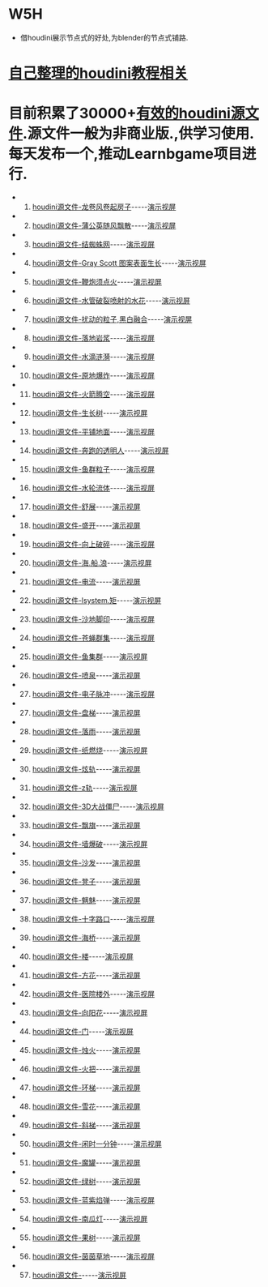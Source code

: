 # W5H
*	借houdini展示节点式的好处,为blender的节点式铺路.

# [自己整理的houdini教程相关](https://github.com/FofightFong/All_In_One)

#	目前积累了30000+[有效的houdini源文件](houdini_poqbdb_tree.md).源文件一般为非商业版.,供学习使用.每天发布一个,推动Learnbgame项目进行.

*	1.	[houdini源文件-龙卷风卷起房子](https://github.com/BlenderCN/blender-houdini-geo-io/blob/master/houdini_source/TornadoExport.hipnc)-----[演示视屏](https://www.bilibili.com/video/av68503497)

*	2.	[houdini源文件-蒲公英随风飘散](https://github.com/BlenderCN/blender-houdini-geo-io/blob/master/houdini_source/p_flower.hipnc)-----[演示视屏](https://www.bilibili.com/video/av68661259)

*	3.	[houdini源文件-结蜘蛛网](https://github.com/BlenderCN/blender-houdini-geo-io/blob/master/houdini_source/SpidersWeb.hipnc)-----[演示视屏](https://www.bilibili.com/video/av68775852)

*	4.	[houdini源文件-Gray Scott 图案表面生长](https://github.com/BlenderCN/blender-houdini-geo-io/blob/master/houdini_source/Gray_Scott_Pattern_On_Surface.hiplc)-----[演示视屏](https://www.bilibili.com/video/av68881585)

*	5.	[houdini源文件-鞭炮须点火](https://github.com/BlenderCN/blender-houdini-geo-io/blob/master/houdini_source/particle_lifespan.hipnc)-----[演示视屏](https://www.bilibili.com/video/av68977896)

*	6.	[houdini源文件-水管破裂喷射的水花](https://github.com/BlenderCN/blender-houdini-geo-io/blob/master/houdini_source/pipeline_water.hip)-----[演示视屏](https://www.bilibili.com/video/av69072863)

*	7.	[houdini源文件-扰动的粒子,黑白融合](https://github.com/BlenderCN/blender-houdini-geo-io/blob/master/houdini_source/tylorFluid.hipnc)-----[演示视屏](https://www.bilibili.com/video/av69179840)

*	8.	[houdini源文件-落地岩浆](https://github.com/BlenderCN/blender-houdini-geo-io/blob/master/houdini_source/lava_emitter.hip)-----[演示视屏](https://www.bilibili.com/video/av69294995)

*	9.	[houdini源文件-水滴涟漪](https://github.com/BlenderCN/blender-houdini-geo-io/blob/master/houdini_source/conservation_attribute_finish.hip)-----[演示视屏](https://www.bilibili.com/video/av69422412)

*	10.	[houdini源文件-原地爆炸](https://github.com/BlenderCN/blender-houdini-geo-io/blob/master/houdini_source/Destruction_simulation.hip)-----[演示视屏](https://www.bilibili.com/video/av69532973)

*	11.	[houdini源文件-火箭腾空](https://github.com/BlenderCN/blender-houdini-geo-io/blob/master/houdini_source/rocket_launching.hip)-----[演示视屏](https://www.bilibili.com/video/av69690463)

*	12.	[houdini源文件-生长树](https://github.com/BlenderCN/blender-houdini-geo-io/blob/master/houdini_source/tree_Oct.hip)-----[演示视屏](https://www.bilibili.com/video/av69780842)

*	13.	[houdini源文件-平铺地面](https://github.com/BlenderCN/blender-houdini-geo-io/blob/master/houdini_source/simple_flip.hipnc)-----[演示视屏](https://www.bilibili.com/video/av69968897)

*	14.	[houdini源文件-奔跑的透明人](https://github.com/BlenderCN/blender-houdini-geo-io/blob/master/houdini_source/trailmaker.hiplc)-----[演示视屏](https://www.bilibili.com/video/av70101897)

*	15.	[houdini源文件-鱼群粒子](https://github.com/BlenderCN/blender-houdini-geo-io/blob/master/houdini_source/n_body_collide.hipnc)-----[演示视屏](https://www.bilibili.com/video/av70206693)

*	16.	[houdini源文件-水轮流体](https://github.com/BlenderCN/blender-houdini-geo-io/blob/master/houdini_source/mill_init.hipnc)-----[演示视屏](https://www.bilibili.com/video/av70377867)

*	17.	[houdini源文件-舒展](https://github.com/BlenderCN/blender-houdini-geo-io/blob/master/houdini_source/niepan_feixiang.hip)-----[演示视屏](https://www.bilibili.com/video/av70508830)

*	18.	[houdini源文件-盛开](https://github.com/BlenderCN/blender-houdini-geo-io/blob/master/houdini_source/day1-pa_p4_v01.hipnc)-----[演示视屏](https://www.bilibili.com/video/av70630216)

*	19.	[houdini源文件-向上破碎](https://github.com/BlenderCN/blender-houdini-geo-io/blob/master/houdini_source/green_tube_dynamic_chunks.hipnc)-----[演示视屏](https://www.bilibili.com/video/av70707856)

*	20.	[houdini源文件-海.船.浪](https://github.com/BlenderCN/blender-houdini-geo-io/blob/master/houdini_source/Barco.hipnc)-----[演示视屏](https://www.bilibili.com/video/av70802984/)

*	21.	[houdini源文件-电流](https://github.com/BlenderCN/blender-houdini-geo-io/blob/master/houdini_source/Lightning_Example_Scene_NC.hipnc)-----[演示视屏](https://www.bilibili.com/video/av70914232)

*	22.	[houdini源文件-lsystem.矩](https://github.com/BlenderCN/blender-houdini-geo-io/blob/master/houdini_source/subdivideTriPattern.hiplc)-----[演示视屏](https://www.bilibili.com/video/av71031966/)

*	23.	[houdini源文件-沙地脚印](https://github.com/BlenderCN/blender-houdini-geo-io/blob/master/houdini_source/sand_scene.hip)-----[演示视屏](https://www.bilibili.com/video/av71152953)

*	24.	[houdini源文件-苍蝇群集](https://github.com/BlenderCN/blender-houdini-geo-io/blob/master/houdini_source/flyswarm.hip)-----[演示视屏](https://www.bilibili.com/video/av71269281)

*	25.	[houdini源文件-鱼集群](https://github.com/BlenderCN/blender-houdini-geo-io/blob/master/houdini_source/fish_crowd.hipnc)-----[演示视屏](https://www.bilibili.com/video/av71347253)

*	26.	[houdini源文件-喷泉](https://github.com/BlenderCN/blender-houdini-geo-io/blob/master/houdini_source/flipfountain.hip)-----[演示视屏](https://www.bilibili.com/video/av71464470)

*	27.	[houdini源文件-电子脉冲](https://github.com/BlenderCN/blender-houdini-geo-io/blob/master/houdini_source/electricgun.hip)-----[演示视屏](https://www.bilibili.com/video/av71552790)

*	27.	[houdini源文件-盘梯](https://github.com/BlenderCN/blender-houdini-geo-io/blob/master/houdini_source/spiral_stairs.hip)-----[演示视屏](https://www.bilibili.com/video/av71689636)

*	28.	[houdini源文件-落雨](https://github.com/BlenderCN/blender-houdini-geo-io/blob/master/houdini_source/drop_rain.hip)-----[演示视屏](https://www.bilibili.com/video/av71809516)

*	29.	[houdini源文件-纸燃烧](https://github.com/Learnbgame/LearnbgameWWW/blob/master/BurningPaper_.zip)-----[演示视屏](https://www.bilibili.com/video/av71938674)

*	30.	[houdini源文件-炫轨](https://github.com/BlenderCN/blender-houdini-geo-io/blob/master/houdini_source/Chen-Lee.hip)-----[演示视屏](https://www.bilibili.com/video/av73002314)

*	31.	[houdini源文件-z轨](https://github.com/BlenderCN/blender-houdini-geo-io/blob/master/Spring.hip)-----[演示视屏](https://www.bilibili.com/video/av73107571)

*	32.	[houdini源文件-3D大战僵尸](https://github.com/BlenderCN/blender-houdini-geo-io/blob/master/houdini_source/2_6_tracer_fire.hiplc)-----[演示视屏](https://www.bilibili.com/video/av73209512)

*	33.	[houdini源文件-飘旗](https://github.com/BlenderCN/blender-houdini-geo-io/blob/master/houdini_source/Flag_01.hiplc)-----[演示视屏](https://www.bilibili.com/video/av73314120)

*	34.	[houdini源文件-墙爆破](https://github.com/BlenderCN/blender-houdini-geo-io/blob/master/houdini_source/velocity.sculpt.v0.1.hiplc)-----[演示视屏](https://www.bilibili.com/video/av73412250/)

*	35.	[houdini源文件-沙发](https://github.com/BlenderCN/blender-houdini-geo-io/blob/master/houdini_source/hamed_chair.hip)-----[演示视屏](https://www.bilibili.com/video/av73545924)

*	36.	[houdini源文件-凳子](https://github.com/BlenderCN/blender-houdini-geo-io/blob/master/houdini_source/chair.hip)-----[演示视屏](https://www.bilibili.com/video/av73662395/)

*	37.	[houdini源文件-魑魅](https://github.com/BlenderCN/blender-houdini-geo-io/blob/master/houdini_source/character.hip)-----[演示视屏](https://www.bilibili.com/video/av73815851)

*	38.	[houdini源文件-十字路口](https://github.com/BlenderCN/blender-houdini-geo-io/blob/master/houdini_source/road_cross.zip)-----[演示视屏](https://www.bilibili.com/video/av73903572)

*	39.	[houdini源文件-海桥](https://github.com/BlenderCN/blender-houdini-geo-io/blob/master/houdini_source/bridge_sea.hipnc)-----[演示视屏](https://www.bilibili.com/video/av73960414)

*	40.	[houdini源文件-楼](https://github.com/BlenderCN/blender-houdini-geo-io/blob/master/houdini_source/building_v001.hip)-----[演示视屏](https://www.bilibili.com/video/av74097101)

*	41.	[houdini源文件-方花](https://github.com/BlenderCN/blender-houdini-geo-io/blob/master/houdini_source/095_Square%20Flower.hipnc)-----[演示视屏](https://www.bilibili.com/video/av74197921)

*	42.	[houdini源文件-医院楼外](https://github.com/BlenderCN/blender-houdini-geo-io/blob/master/houdini_source/hospital_outside.zip)-----[演示视屏](https://www.bilibili.com/video/av74373913)

*	43.	[houdini源文件-向阳花](https://github.com/BlenderCN/blender-houdini-geo-io/blob/master/houdini_source/flowers.hipnc)-----[演示视屏](https://www.bilibili.com/video/av74453007)

*	44.	[houdini源文件-门](https://github.com/BlenderCN/blender-houdini-geo-io/blob/master/houdini_source/door.hipnc)-----[演示视屏](https://www.bilibili.com/video/av74583455)

*	45.	[houdini源文件-烛火](https://github.com/BlenderCN/blender-houdini-geo-io/blob/master/houdini_source/candle.hip)-----[演示视屏](https://www.bilibili.com/video/av74707264)

*	46.	[houdini源文件-火把](https://github.com/BlenderCN/blender-houdini-geo-io/blob/master/houdini_source/torch.hip)-----[演示视屏](https://www.bilibili.com/video/av74788691)

*	47.	[houdini源文件-环梯](https://github.com/BlenderCN/blender-houdini-geo-io/blob/master/houdini_source/staircase.hip)-----[演示视屏](https://www.bilibili.com/video/av74900273)

*	48.	[houdini源文件-雪花](https://github.com/BlenderCN/blender-houdini-geo-io/blob/master/houdini_source/snowflake.hip)-----[演示视屏](https://www.bilibili.com/video/av75023744)

*	49.	[houdini源文件-斜梯](https://github.com/BlenderCN/blender-houdini-geo-io/blob/master/houdini_source/hauntedstaircase.hip)-----[演示视屏](https://www.bilibili.com/video/av75122766)

*	50.	[houdini源文件-闲时一分钟](https://github.com/BlenderCN/blender-houdini-geo-io/blob/master/houdini_source/si.zip)-----[演示视屏](https://www.bilibili.com/video/av75240508)

*	51.	[houdini源文件-魔罐](https://github.com/BlenderCN/blender-houdini-geo-io/blob/master/houdini_source/forcy_barrel.hip)-----[演示视屏](https://www.bilibili.com/video/av75390154)

*	52.	[houdini源文件-绿树](https://github.com/BlenderCN/blender-houdini-geo-io/blob/master/houdini_source/pinetree.hip)-----[演示视屏](https://www.bilibili.com/video/av75465352)

*	53.	[houdini源文件-蓝紫焰弹](https://github.com/BlenderCN/blender-houdini-geo-io/blob/master/houdini_source/pyrojetexhaust.hip)-----[演示视屏](https://www.bilibili.com/video/av75594419)

*	54.	[houdini源文件-南瓜灯](https://github.com/BlenderCN/blender-houdini-geo-io/blob/master/houdini_source/carvedpumpkin.hip)-----[演示视屏](https://www.bilibili.com/video/av75705187)

*	55.	[houdini源文件-果树](https://github.com/BlenderCN/blender-houdini-geo-io/blob/master/houdini_source/deciduoostree.hip)-----[演示视屏](https://www.bilibili.com/video/av75850013)

*	56.	[houdini源文件-茵茵草地](https://github.com/BlenderCN/blender-houdini-geo-io/blob/master/houdini_source/grass_generator.hipnc)-----[演示视屏](https://www.bilibili.com/video/av75901901)

*	57.	[houdini源文件-]()-----[演示视屏]()



